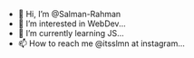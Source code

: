 - 👋 Hi, I’m @Salman-Rahman
- 👀 I’m interested in WebDev...
- 🌱 I’m currently learning JS...
- 📫 How to reach me @itsslmn at instagram...

<!---
Salman-Rahman/Salman-Rahman is a ✨ special ✨ repository because its `README.md` (this file) appears on your GitHub profile.
You can click the Preview link to take a look at your changes.
--->
